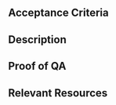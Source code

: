 ## Acceptance Criteria

[NOTE]: <> (Copy / paste or summarize your ticket's acceptance criteria here, to provide extra context for the reviewer. Use bullet points.)

## Description

[NOTE]: <> (Describe your changes at a high level. Why are they important? What do they accomplish? How do they meet the ticket's acceptance criteria?)

## Proof of QA

[NOTE]: <> (Include relevant screenshots / video demos that showcase the effects of your changes. These serve as primary tokens of trust that your changes work, and they provide rich context for reviewers / future engineers.)

## Relevant Resources

[NOTE]: <> (Add links to relevant resources that the reviewer may need to understand / verify the correctness of your changes. This might include specific internal / external documentation links, related design docs, Slack discussion threads, etc.)
